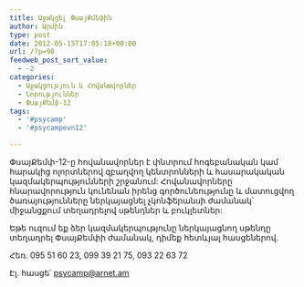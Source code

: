 ```yaml
---
title: Աջակցել ՓսայՔմեփին
author: Արմին
type: post
date: 2012-05-15T17:05:18+00:00
url: /?p=98
feedweb_post_sort_value:
  - -2
categories:
  - Աջակցություն և Հովանավորներ
  - Նորություններ
  - ՓսայՔեմփ-12
tags:
  - '#psycamp'
  - '#psycampevn12'

---
```

ՓսայՔեմփ-12-ը հովանավորներ է փնտրում հոգեբանական կամ հարակից ոլորտներով զբաղվող կենտրոնների և հասարակական կազմակերպությունների շրջանում: Հովանավորները հնարավորություն կունենան իրենց գործունեությունը և մատուցվող ծառայությունները ներկայացնել չկոնֆերանսի ժամանակ՝ միջանցքում տեղադրելով սթենդներ և բուկլետներ:

Եթե ուզում եք ձեր կազմակերպությունը ներկայացնող սթենդը տեղադրել ՓսայՔեմփի ժամանակ, դիմեք հետևյալ հասցեներով.

Հեռ. 095 51 60 23, 099 39 21 75, 093 22 63 72

Էլ. հասցե՝ psycamp@arnet.am